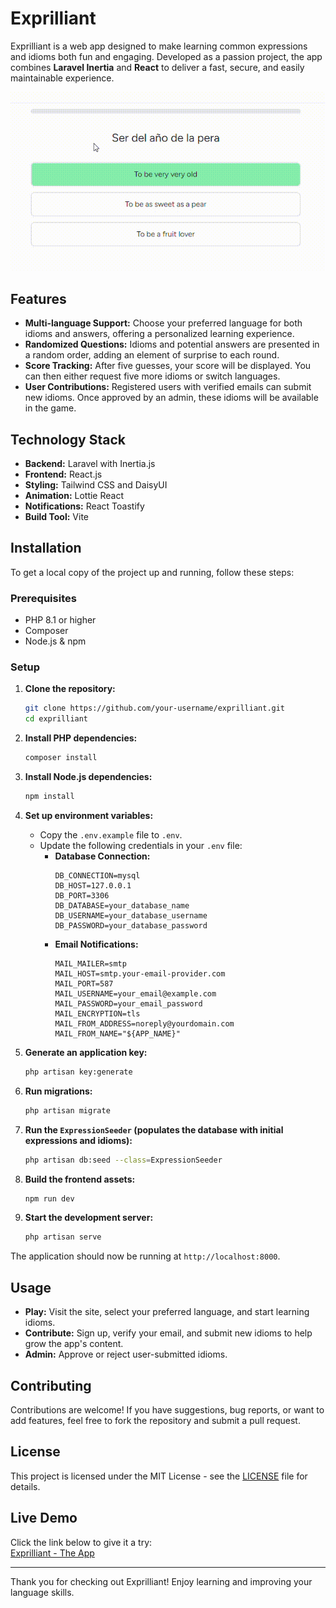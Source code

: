 # Exprilliant

Exprilliant is a web app designed to make learning common expressions and idioms both fun and engaging. Developed as a passion project, the app combines **Laravel Inertia** and **React** to deliver a fast, secure, and easily maintainable experience.

![Exprilliant](./preview.gif)

## Features

-   **Multi-language Support:** Choose your preferred language for both idioms and answers, offering a personalized learning experience.
-   **Randomized Questions:** Idioms and potential answers are presented in a random order, adding an element of surprise to each round.
-   **Score Tracking:** After five guesses, your score will be displayed. You can then either request five more idioms or switch languages.
-   **User Contributions:** Registered users with verified emails can submit new idioms. Once approved by an admin, these idioms will be available in the game.

## Technology Stack

-   **Backend:** Laravel with Inertia.js
-   **Frontend:** React.js
-   **Styling:** Tailwind CSS and DaisyUI
-   **Animation:** Lottie React
-   **Notifications:** React Toastify
-   **Build Tool:** Vite

## Installation

To get a local copy of the project up and running, follow these steps:

### Prerequisites

-   PHP 8.1 or higher
-   Composer
-   Node.js & npm

### Setup

1. **Clone the repository:**

    ```bash
    git clone https://github.com/your-username/exprilliant.git
    cd exprilliant
    ```

2. **Install PHP dependencies:**

    ```bash
    composer install
    ```

3. **Install Node.js dependencies:**

    ```bash
    npm install
    ```

4. **Set up environment variables:**

    - Copy the `.env.example` file to `.env`.
    - Update the following credentials in your `.env` file:
        - **Database Connection:**
            ```plaintext
            DB_CONNECTION=mysql
            DB_HOST=127.0.0.1
            DB_PORT=3306
            DB_DATABASE=your_database_name
            DB_USERNAME=your_database_username
            DB_PASSWORD=your_database_password
            ```
        - **Email Notifications:**
            ```plaintext
            MAIL_MAILER=smtp
            MAIL_HOST=smtp.your-email-provider.com
            MAIL_PORT=587
            MAIL_USERNAME=your_email@example.com
            MAIL_PASSWORD=your_email_password
            MAIL_ENCRYPTION=tls
            MAIL_FROM_ADDRESS=noreply@yourdomain.com
            MAIL_FROM_NAME="${APP_NAME}"
            ```

5. **Generate an application key:**

    ```bash
    php artisan key:generate
    ```

6. **Run migrations:**

    ```bash
    php artisan migrate
    ```

7. **Run the `ExpressionSeeder` (populates the database with initial expressions and idioms):**

    ```bash
    php artisan db:seed --class=ExpressionSeeder
    ```

8. **Build the frontend assets:**

    ```bash
    npm run dev
    ```

9. **Start the development server:**
    ```bash
    php artisan serve
    ```

The application should now be running at `http://localhost:8000`.

## Usage

-   **Play:** Visit the site, select your preferred language, and start learning idioms.
-   **Contribute:** Sign up, verify your email, and submit new idioms to help grow the app's content.
-   **Admin:** Approve or reject user-submitted idioms.

## Contributing

Contributions are welcome! If you have suggestions, bug reports, or want to add features, feel free to fork the repository and submit a pull request.

## License

This project is licensed under the MIT License - see the [LICENSE](./license.txt) file for details.

## Live Demo

Click the link below to give it a try:  
[Exprilliant - The App](https://exprilliant-7mis8.ondigitalocean.app/)

---

Thank you for checking out Exprilliant! Enjoy learning and improving your language skills.
